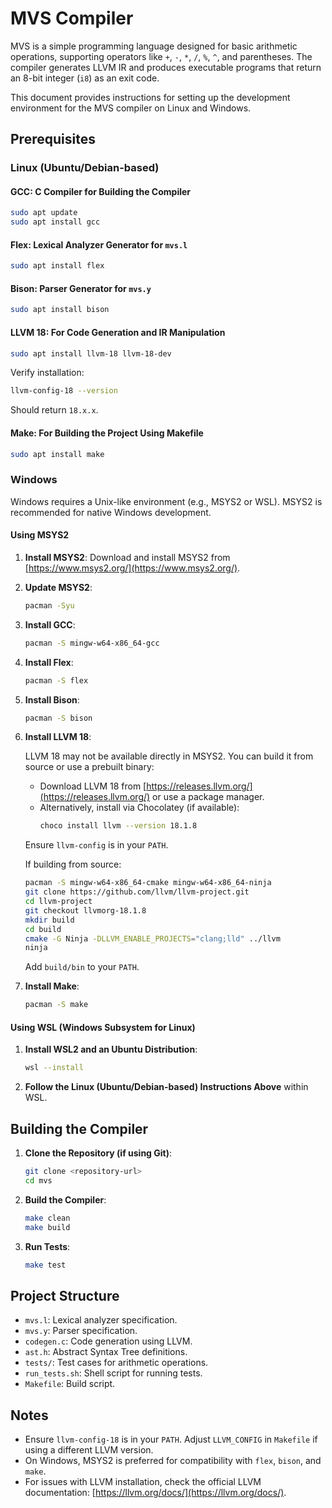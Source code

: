 # MVS Compiler

MVS is a simple programming language designed for basic arithmetic operations, supporting operators like `+`, `-`, `*`, `/`, `%`, `^`, and parentheses. The compiler generates LLVM IR and produces executable programs that return an 8-bit integer (`i8`) as an exit code.

This document provides instructions for setting up the development environment for the MVS compiler on Linux and Windows.

## Prerequisites

### Linux (Ubuntu/Debian-based)

#### GCC: C Compiler for Building the Compiler
```bash
sudo apt update
sudo apt install gcc
```

#### Flex: Lexical Analyzer Generator for `mvs.l`
```bash
sudo apt install flex
```

#### Bison: Parser Generator for `mvs.y`
```bash
sudo apt install bison
```

#### LLVM 18: For Code Generation and IR Manipulation
```bash
sudo apt install llvm-18 llvm-18-dev
```

Verify installation:
```bash
llvm-config-18 --version
```
Should return `18.x.x`.

#### Make: For Building the Project Using Makefile
```bash
sudo apt install make
```

### Windows

Windows requires a Unix-like environment (e.g., MSYS2 or WSL). MSYS2 is recommended for native Windows development.

#### Using MSYS2

1. **Install MSYS2**:
   Download and install MSYS2 from [https://www.msys2.org/](https://www.msys2.org/).

2. **Update MSYS2**:
   ```bash
   pacman -Syu
   ```

3. **Install GCC**:
   ```bash
   pacman -S mingw-w64-x86_64-gcc
   ```

4. **Install Flex**:
   ```bash
   pacman -S flex
   ```

5. **Install Bison**:
   ```bash
   pacman -S bison
   ```

6. **Install LLVM 18**:

   LLVM 18 may not be available directly in MSYS2. You can build it from source or use a prebuilt binary:

   - Download LLVM 18 from [https://releases.llvm.org/](https://releases.llvm.org/) or use a package manager.
   - Alternatively, install via Chocolatey (if available):
     ```bash
     choco install llvm --version 18.1.8
     ```
   
   Ensure `llvm-config` is in your `PATH`.

   If building from source:
   ```bash
   pacman -S mingw-w64-x86_64-cmake mingw-w64-x86_64-ninja
   git clone https://github.com/llvm/llvm-project.git
   cd llvm-project
   git checkout llvmorg-18.1.8
   mkdir build
   cd build
   cmake -G Ninja -DLLVM_ENABLE_PROJECTS="clang;lld" ../llvm
   ninja
   ```
   Add `build/bin` to your `PATH`.

7. **Install Make**:
   ```bash
   pacman -S make
   ```

#### Using WSL (Windows Subsystem for Linux)

1. **Install WSL2 and an Ubuntu Distribution**:
   ```bash
   wsl --install
   ```

2. **Follow the Linux (Ubuntu/Debian-based) Instructions Above** within WSL.

## Building the Compiler

1. **Clone the Repository (if using Git)**:
   ```bash
   git clone <repository-url>
   cd mvs
   ```

2. **Build the Compiler**:
   ```bash
   make clean
   make build
   ```

3. **Run Tests**:
   ```bash
   make test
   ```

## Project Structure

- `mvs.l`: Lexical analyzer specification.
- `mvs.y`: Parser specification.
- `codegen.c`: Code generation using LLVM.
- `ast.h`: Abstract Syntax Tree definitions.
- `tests/`: Test cases for arithmetic operations.
- `run_tests.sh`: Shell script for running tests.
- `Makefile`: Build script.

## Notes

- Ensure `llvm-config-18` is in your `PATH`. Adjust `LLVM_CONFIG` in `Makefile` if using a different LLVM version.
- On Windows, MSYS2 is preferred for compatibility with `flex`, `bison`, and `make`.
- For issues with LLVM installation, check the official LLVM documentation: [https://llvm.org/docs/](https://llvm.org/docs/).
